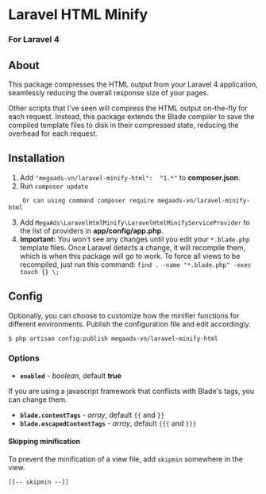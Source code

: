 # Laravel HTML Minify

### For Laravel 4
## About

This package compresses the HTML output from your Laravel 4 application, seamlessly reducing the overall response size of your pages.

Other scripts that I've seen will compress the HTML output on-the-fly for each request. Instead, this package extends the Blade compiler to save the compiled template files to disk in their compressed state, reducing the overhead for each request.


## Installation

1. Add `"megaads-vn/laravel-minify-html":  "1.*"` to **composer.json**.
2. Run `composer update`
```
    Or can using command composer require megaads-vn/laravel-minify-html
```
3. Add `MegaAds\LaravelHtmlMinify\LaravelHtmlMinifyServiceProvider` to the list of providers in **app/config/app.php**.
4. **Important:** You won't see any changes until you edit your `*.blade.php` template files. Once Laravel detects a change, it will recompile them, which is when this package will go to work. To force all views to be recompiled, just run this command: `find . -name "*.blade.php" -exec touch {} \;`

## Config

Optionally, you can choose to customize how the minifier functions for different environments. Publish the configuration file and edit accordingly.

    $ php artisan config:publish megaads-vn/laravel-minify-html

### Options

- **`enabled`** - *boolean*, default **true**

If you are using a javascript framework that conflicts with Blade's tags, you can change them.

- **`blade.contentTags`** - *array*, default `{{` and `}}`
- **`blade.escapedContentTags`** - *array*, default `{{{` and `}}}`

#### Skipping minification

To prevent the minification of a view file, add `skipmin` somewhere in the view.

```
[[-- skipmin --]]

```
